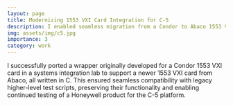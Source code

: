 ```yaml
---
layout: page
title: Modernizing 1553 VXI Card Integration for C-5
description: I enabled seamless migration from a Condor to Abaco 1553 VXI card without disrupting existing test infrastructure.
img: assets/img/c5.jpg
importance: 3
category: work
---
```


I successfully ported a wrapper originally developed for a Condor 1553 VXI card in a systems integration lab to support a newer 1553 VXI card from Abaco, all written in C. This ensured seamless compatibility with legacy higher-level test scripts, preserving their functionality and enabling continued testing of a Honeywell product for the C-5 platform.


